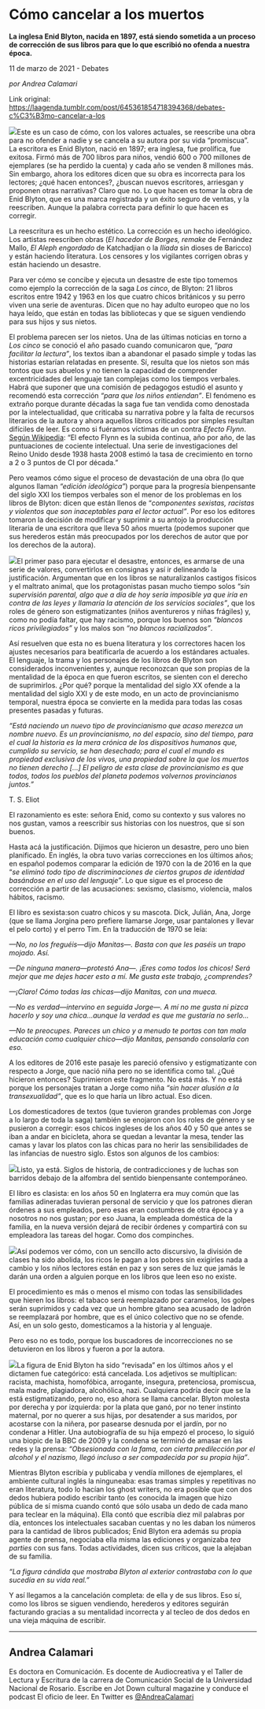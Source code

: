 # Cómo cancelar a los muertos

**La inglesa Enid Blyton, nacida en 1897, está siendo sometida a un proceso de corrección de sus libros para que lo que escribió no ofenda a nuestra época.**

11 de marzo de 2021 - Debates

_por Andrea Calamari_

Link original: https://laagenda.tumblr.com/post/645361854718394368/debates-c%C3%B3mo-cancelar-a-los

![](https://64.media.tumblr.com/0459a369935a05ef4e619b45ed9552bd/f61aba8af55f99f6-8b/s500x750/17bf094ccad851d9f9fbf9b66ac47f794a9afe2d.jpg)Este es un caso de cómo, con los
valores actuales, se reescribe una obra para no ofender a nadie y se cancela a
su autora por su vida “promiscua”. La escritora es Enid Blyton, nació en 1897;
era inglesa, fue prolífica, fue exitosa. Firmó más de 700 libros para niños,
vendió 600 o 700 millones de ejemplares (se ha perdido la cuenta) y cada año se
venden 8 millones más. Sin embargo, ahora los editores dicen que su obra es
incorrecta para los lectores; ¿qué hacen entonces?, ¿buscan nuevos escritores,
arriesgan y proponen otras narrativas? Claro que no. Lo que hacen es tomar la
obra de Enid Blyton, que es una marca registrada y un éxito seguro de ventas, y
la reescriben. Aunque la palabra correcta para definir lo que hacen es
corregir. 

La reescritura es un hecho estético.
La corrección es un hecho ideológico. Los artistas reescriben obras (*El hacedor de Borges, remake* de
Fernández Mallo, *El Aleph engordado*
de Katchadjian o la *Ilíada* sin dioses
de Baricco) y están haciendo literatura. Los censores y los vigilantes corrigen
obras y están haciendo un desastre. 

Para ver cómo se concibe y ejecuta
un desastre de este tipo tomemos como ejemplo la corrección de la saga *Los cinco*, de Blyton: 21 libros escritos
entre 1942 y 1963 en los que cuatro chicos británicos y su perro viven una
serie de aventuras. Dicen que no hay adulto europeo que no los haya leído, que
están en todas las bibliotecas y que se siguen vendiendo para sus hijos y sus
nietos. 

El problema parecen ser los nietos.
Una de las últimas noticias en torno a *Los
cinco* se conoció el año pasado cuando comunicaron que, *“para facilitar la lectura”*, los textos iban a abandonar el pasado
simple y todas las historias estarían relatadas en presente. Sí, resulta que
los nietos son más tontos que sus abuelos y no tienen la capacidad de
comprender excentricidades del lenguaje tan complejas como los tiempos
verbales. Habrá que suponer que una comisión de pedagogos estudió el asunto y
recomendó esta corrección *“para que los
niños entiendan”*. El fenómeno es extraño porque durante décadas la saga fue
tan vendida como denostada por la intelectualidad, que criticaba su narrativa
pobre y la falta de recursos literarios de la autora y ahora aquellos libros
criticados por simples  resultan difíciles
de leer. Es como si fuéramos víctimas de un contra *Efecto Flynn*. [Según Wikipedia](https://es.wikipedia.org/wiki/Efecto_Flynn): “El efecto Flynn es la subida
continua, año por año, de las puntuaciones de cociente intelectual. Una serie
de investigaciones del Reino Unido desde 1938 hasta 2008 estimó la tasa de
crecimiento en torno a 2 o 3 puntos de CI por década.” 

Pero veamos cómo sigue el proceso de
devastación de una obra (lo que algunos llaman *“edición ideológica”*) porque para la progresía bienpensante del
siglo XXI los tiempos verbales son el menor de los problemas en los libros de
Blyton: dicen que están llenos de “*componentes
sexistas, racistas y violentos que son inaceptables para el lector actual”*.
Por eso los editores tomaron la decisión de modificar y suprimir a su antojo la
producción literaria de una escritora que lleva 50 años muerta (podemos suponer
que sus herederos están más preocupados por los derechos de autor que por los
derechos de la autora). 

  


![](https://64.media.tumblr.com/be64d9b341a249f827b453844c6617b4/f61aba8af55f99f6-1b/s500x750/0a4f9cdad4daa474f4281ad214b874e2726ea1f4.png)El primer paso para ejecutar el
desastre, entonces, es armarse de una serie de valores, convertirlos en
consignas y así ir delineando la justificación. Argumentan que en los libros se
naturalizanlos castigos físicos y el
maltrato animal, que los protagonistas pasan mucho tiempo solos *“sin supervisión parental,* *algo que a día de hoy sería imposible ya que
iría en contra de las leyes y llamaría la atención de los servicios sociales”*,
que los roles de género son estigmatizantes (niños aventureros y niñas
frágiles) y, como no podía faltar, que hay racismo, porque los buenos son *“blancos ricos privilegiados”* y los
malos son *“no blancos racializados”*.

Así resuelven que esta no es buena
literatura y los correctores hacen los ajustes necesarios para beatificarla de
acuerdo a los estándares actuales. El
lenguaje, la trama y los personajes de los libros de Blyton son considerados
inconvenientes y, aunque reconozcan que son propias de la mentalidad de la
época en que fueron escritos, se sienten con el derecho de suprimirlos. ¿Por
qué? porque la mentalidad del siglo XX ofende a la mentalidad del siglo XXI y
de este modo, en un acto de provincianismo temporal, nuestra época se convierte
en la medida para todas las cosas presentes pasadas y futuras. 

*“Está
naciendo un nuevo tipo de provincianismo que acaso merezca un nombre nuevo. Es
un provincianismo, no del espacio, sino del tiempo, para el cual la historia es
la mera crónica de los dispositivos humanos que, cumplido su servicio, se han
desechado; para el cual el mundo es propiedad exclusiva de los vivos, una
propiedad sobre la que los muertos no tienen derecho […] El peligro de esta
clase de provincianismo es que todos, todos los pueblos del planeta podemos
volvernos provincianos juntos.”*

T. S. Eliot

El razonamiento es este: señora
Enid, como su contexto y sus valores no nos gustan, vamos a reescribir sus
historias con los nuestros, que sí son buenos. 

Hasta acá la justificación. Dijimos
que hicieron un desastre, pero uno bien planificado. En inglés, la obra tuvo
varias correcciones en los últimos años; en español podemos comparar la edición
de 1970 con la de 2016 en la que “*se
eliminó todo tipo de discriminaciones de ciertos grupos de identidad basándose
en el uso del lenguaje”*. Lo que sigue es el proceso de corrección a partir
de las acusaciones: sexismo, clasismo, violencia, malos hábitos, racismo.

El libro es sexista:son cuatro chicos y su mascota. Dick,
Julián, Ana, Jorge (que se llama Jorgina pero prefiere llamarse Jorge, usar
pantalones y llevar el pelo corto) y el perro Tim. En la traducción de 1970 se
leía:

*—No,
no los freguéis—dijo Manitas—. Basta con que les paséis un trapo mojado. Así.*

*—De
ninguna manera—protestó Ana—. ¡Eres como todos los chicos! Será mejor que me
dejes hacer esto a mí. Me gusta este trabajo, ¿comprendes?* 

*—¡Claro!
Cómo todas las chicas—dijo Manitas, con una mueca.* 

*—No
es verdad—intervino en seguida Jorge—. A mí no me gusta ni pizca hacerlo y soy
una chica…aunque la verdad es que me gustaría no serlo…* 

*—No
te preocupes. Pareces un chico y a menudo te portas con tan mala educación como
cualquier chico—dijo Manitas, pensando consolarla con eso.*

A los editores de 2016 este pasaje
les pareció ofensivo y estigmatizante con respecto a Jorge, que nació niña pero
no se identifica como tal. ¿Qué hicieron entonces? Suprimieron este fragmento.
No está más. Y no está porque los personajes tratan a Jorge como niña *“sin hacer alusión a la transexualidad”*,
que es lo que haría un libro actual. Eso dicen.

Los domesticadores de textos (que
tuvieron grandes problemas con Jorge a lo largo de toda la saga) también se
enojaron con los roles de género y se pusieron a corregir: esos chicos ingleses
de los años 40 y 50 que antes se iban a andar en bicicleta, ahora se quedan a
levantar la mesa, tender las camas y lavar los platos con las chicas para no
herir las sensibilidades de las infancias de nuestro siglo. Estos son algunos
de los cambios:

  


![](https://64.media.tumblr.com/a51be05a836e4b5c3a18bfac6e588ce7/f61aba8af55f99f6-f7/s500x750/acc248bd5975ebd074831b6f418d26c832dca3d2.png)Listo, ya está. Siglos de historia,
de contradicciones y de luchas son barridos debajo de la alfombra del sentido
bienpensante contemporáneo.

El libro es clasista: en los años 50
en Inglaterra era muy común que las familias adineradas tuvieran personal de
servicio y que los patrones dieran órdenes a sus empleados, pero esas eran
costumbres de otra época y a nosotros no nos gustan; por eso Juana, la empleada
doméstica de la familia, en la nueva versión dejará de recibir órdenes y
compartirá con su empleadora las tareas del hogar. Como dos compinches.

  


![](https://64.media.tumblr.com/575dc58b4441254e75d2135cc331b08c/f61aba8af55f99f6-f8/s500x750/bb61cfcb160fa8a0c9da265920f9e4fc2836f71e.png)Así podemos ver cómo, con un
sencillo acto discursivo, la división de clases ha sido abolida,  los ricos le pagan a los pobres sin exigirles
nada a cambio y los niños lectores están en paz y son seres de luz que jamás le
darán una orden a alguien porque en los libros que leen eso no existe. 

El procedimiento es más o menos el
mismo con todas las sensibilidades que hieren los libros: el tabaco será
reemplazado por caramelos, los golpes serán suprimidos y cada vez que un hombre
gitano sea acusado de ladrón se reemplazará por hombre, que es el único
colectivo que no se ofende. Así, en un solo gesto, domesticamos a la historia y
al lenguaje. 

Pero eso no es todo, porque los
buscadores de incorrecciones no se detuvieron en los libros y fueron a por la
autora. 

  


![](https://64.media.tumblr.com/ce726e9ba89cec4acee16c946a2b838f/f61aba8af55f99f6-58/s500x750/38b7d34bdc76cf74aeb8360fd87284fc142d09c6.png)La figura de Enid Blyton ha sido
“revisada” en los últimos años y el dictamen fue categórico: está cancelada.
Los adjetivos se multiplican: racista, machista, homofóbica, arrogante,
insegura, pretenciosa, promiscua, mala madre, plagiadora, alcohólica, nazi.
Cualquiera podría decir que se la está estigmatizando, pero no, eso ahora se
llama cancelar. Blyton molesta por derecha y por izquierda: por la plata que
ganó, por no tener instinto maternal, por no querer a sus hijas, por desatender
a sus maridos, por acostarse con la niñera, por pasearse desnuda por el jardín,
por no condenar a Hitler. Una autobiografía de su hija empezó el proceso, lo
siguió una biopic de la BBC de 2009 y la condena se terminó de amasar en las
redes y la prensa: *“Obsesionada con la fama,
con cierta predilección por el alcohol y el nazismo, llegó incluso a ser
compadecida por su propia hija”*.

Mientras Blyton escribía y publicaba
y vendía millones de ejemplares, el ambiente cultural inglés la ninguneaba:
esas tramas simples y repetitivas no eran literatura, todo lo hacían los ghost
writers, no era posible que con dos dedos hubiera podido escribir tanto (es
conocida la imagen que hizo pública de sí misma cuando contó que sólo usaba un
dedo de cada mano para teclear en la máquina). Ella contó que escribía diez mil
palabras por día, entonces los intelectuales sacaban cuentas y no les daban los
números para la cantidad de libros publicados; Enid Blyton era además su propia
agente de prensa, negociaba ella misma las ediciones y organizaba *tea parties* con sus fans. Todas
actividades, dicen sus críticos, que la alejaban de su familia.

*“La
figura cándida que mostraba Blyton al exterior contrastaba con lo que sucedía
en su vida real.”* 

Y así llegamos a la cancelación
completa: de ella y de sus libros. Eso sí, como los libros se siguen vendiendo,
herederos y editores seguirán facturando gracias a su mentalidad incorrecta y
al tecleo de dos dedos en una vieja máquina de escribir.



---

Andrea Calamari
---------------

 Es doctora en Comunicación. Es docente de Audiocreativa y el Taller de Lectura y Escritura de la carrera de Comunicación Social de la Universidad Nacional de Rosario. Escribe en Jot Down cultural magazine y conduce el podcast El oficio de leer. En Twitter es [@AndreaCalamari](https://twitter.com/AndreaCalamari) 

